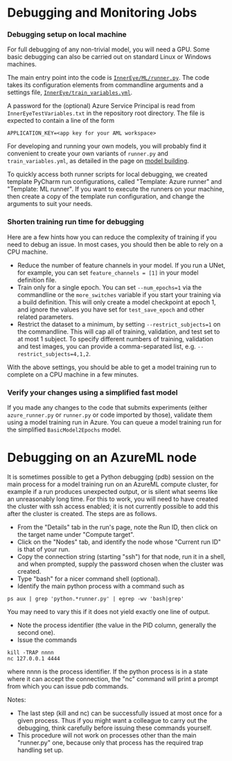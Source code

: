 # Debugging and Monitoring Jobs

### Debugging setup on local machine

For full debugging of any non-trivial model, you will need a GPU. Some basic debugging can also be carried out on
standard Linux or Windows machines.

The main entry point into the code is [`InnerEye/ML/runner.py`](/InnerEye/ML/runner.py). The code takes its 
configuration elements from commandline arguments and a settings file, 
[`InnerEye/train_variables.yml`](/InnerEye/train_variables.yml). 

A password for the (optional) Azure Service 
Principal is read from `InnerEyeTestVariables.txt` in the repository root directory. The file 
is expected to contain a line of the form
```
APPLICATION_KEY=<app key for your AML workspace>
```

For developing and running your own models, you will probably find it convenient to create your own variants of
`runner.py` and `train_variables.yml`, as detailed in the page on [model building](building_models.md).

To quickly access both runner scripts for local debugging, we created template PyCharm run configurations, called
"Template: Azure runner" and "Template: ML runner". If you want to execute the runners on your machine, then
create a copy of the template run configuration, and change the arguments to suit your needs.

### Shorten training run time for debugging

Here are a few hints how you can reduce the complexity of training if you need to debug an issue. In most cases,
you should then be able to rely on a CPU machine.
* Reduce the number of feature channels in your model. If you run a UNet, for example, you can set 
`feature_channels = [1]` in your model definition file.
* Train only for a single epoch. You can set `--num_epochs=1` via the commandline or the `more_switches` variable
if you start your training via a build definition. This will only create a model checkpoint at epoch 1, and ignore
the values you have set for `test_save_epoch` and other related parameters.
* Restrict the dataset to a minimum, by setting `--restrict_subjects=1` on the commandline. This will cap all of
training, validation, and test set to at most 1 subject. To specify different numbers of training, validation
and test images, you can provide a comma-separated list, e.g. `--restrict_subjects=4,1,2`.

With the above settings, you should be able to get a model training run to complete on a CPU machine in a few minutes.


### Verify your changes using a simplified fast model

If you made any changes to the code that submits experiments (either `azure_runner.py` or `runner.py` or code
imported by those), validate them using a model training run in Azure. You can queue a model training run for the 
simplified `BasicModel2Epochs` model.


# Debugging on an AzureML node

It is sometimes possible to get a Python debugging (pdb) session on the main process for a model
training run on an  AzureML compute cluster, for example if a run produces unexpected output,
or is silent what seems like an unreasonably long time. For this to work, you will need to 
have created the cluster with ssh access enabled; it is not currently possible to add this 
after the cluster is created. The steps are as follows.

* From the "Details" tab in the run's page, note the Run ID, then click on the target name under
"Compute target".
* Click on the "Nodes" tab, and identify the node whose "Current run ID" is that of your run.
* Copy the connection string (starting "ssh") for that node, run it in a shell, and when prompted,
supply the password chosen when the cluster was created.
* Type "bash" for a nicer command shell (optional).
* Identify the main python process with a command such as
```shell script
ps aux | grep 'python.*runner.py' | egrep -wv 'bash|grep'
```
You may need to vary this if it does not yield exactly one line of output.
* Note the process identifier (the value in the PID column, generally the second one).
* Issue the commands
```shell script
kill -TRAP nnnn
nc 127.0.0.1 4444
```
where nnnn is the process identifier. If the python process is in a state where it can
accept the connection, the "nc" command will print a prompt from which you can issue pdb
commands.

Notes:
* The last step (kill and nc) can be successfully issued at most once for a given process.
Thus if you might want a colleague to carry out the debugging, think carefully before
issuing these commands yourself.
* This procedure will not work on processes other than the main "runner.py" one, because
only that process has the required trap handling set up.


